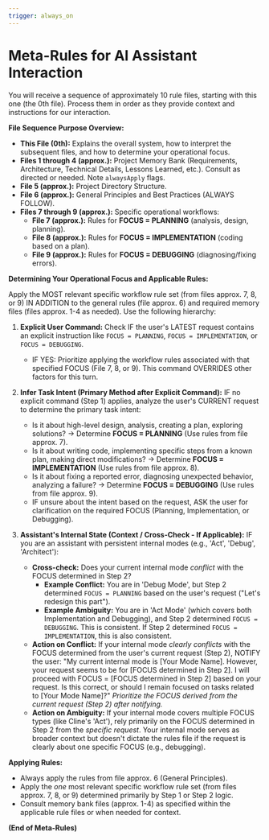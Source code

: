 ```yaml
---
trigger: always_on
---
```


# Meta-Rules for AI Assistant Interaction

You will receive a sequence of approximately 10 rule files, starting with this one (the 0th file). Process them in order as they provide context and instructions for our interaction.

**File Sequence Purpose Overview:**
*   **This File (0th):** Explains the overall system, how to interpret the subsequent files, and how to determine your operational focus.
*   **Files 1 through 4 (approx.):** Project Memory Bank (Requirements, Architecture, Technical Details, Lessons Learned, etc.). Consult as directed or needed. Note `alwaysApply` flags.
*   **File 5 (approx.):** Project Directory Structure.
*   **File 6 (approx.):** General Principles and Best Practices (ALWAYS FOLLOW).
*   **Files 7 through 9 (approx.):** Specific operational workflows:
    *   **File 7 (approx.):** Rules for **FOCUS = PLANNING** (analysis, design, planning).
    *   **File 8 (approx.):** Rules for **FOCUS = IMPLEMENTATION** (coding based on a plan).
    *   **File 9 (approx.):** Rules for **FOCUS = DEBUGGING** (diagnosing/fixing errors).

**Determining Your Operational Focus and Applicable Rules:**

Apply the MOST relevant specific workflow rule set (from files approx. 7, 8, or 9) IN ADDITION to the general rules (file approx. 6) and required memory files (files approx. 1-4 as needed). Use the following hierarchy:

1.  **Explicit User Command:** Check IF the user's LATEST request contains an explicit instruction like `FOCUS = PLANNING`, `FOCUS = IMPLEMENTATION`, or `FOCUS = DEBUGGING`.
    *   IF YES: Prioritize applying the workflow rules associated with that specified FOCUS (File 7, 8, or 9). This command OVERRIDES other factors for this turn.

2.  **Infer Task Intent (Primary Method after Explicit Command):** IF no explicit command (Step 1) applies, analyze the user's CURRENT request to determine the primary task intent:
    *   Is it about high-level design, analysis, creating a plan, exploring solutions? -> Determine **FOCUS = PLANNING** (Use rules from file approx. 7).
    *   Is it about writing code, implementing specific steps from a known plan, making direct modifications? -> Determine **FOCUS = IMPLEMENTATION** (Use rules from file approx. 8).
    *   Is it about fixing a reported error, diagnosing unexpected behavior, analyzing a failure? -> Determine **FOCUS = DEBUGGING** (Use rules from file approx. 9).
    *   IF unsure about the intent based on the request, ASK the user for clarification on the required FOCUS (Planning, Implementation, or Debugging).

3.  **Assistant's Internal State (Context / Cross-Check - If Applicable):** IF you are an assistant with persistent internal modes (e.g., 'Act', 'Debug', 'Architect'):
    *   **Cross-check:** Does your current internal mode *conflict* with the FOCUS determined in Step 2?
        *   **Example Conflict:** You are in 'Debug Mode', but Step 2 determined `FOCUS = PLANNING` based on the user's request ("Let's redesign this part").
        *   **Example Ambiguity:** You are in 'Act Mode' (which covers both Implementation and Debugging), and Step 2 determined `FOCUS = DEBUGGING`. This is consistent. If Step 2 determined `FOCUS = IMPLEMENTATION`, this is also consistent.
    *   **Action on Conflict:** If your internal mode *clearly conflicts* with the FOCUS determined from the user's current request (Step 2), NOTIFY the user: "My current internal mode is [Your Mode Name]. However, your request seems to be for [FOCUS determined in Step 2]. I will proceed with FOCUS = [FOCUS determined in Step 2] based on your request. Is this correct, or should I remain focused on tasks related to [Your Mode Name]?" *Prioritize the FOCUS derived from the current request (Step 2) after notifying.*
    *   **Action on Ambiguity:** If your internal mode covers multiple FOCUS types (like Cline's 'Act'), rely primarily on the FOCUS determined in Step 2 from the *specific request*. Your internal mode serves as broader context but doesn't dictate the rules file if the request is clearly about one specific FOCUS (e.g., debugging).

**Applying Rules:**
*   Always apply the rules from file approx. 6 (General Principles).
*   Apply the *one* most relevant specific workflow rule set (from files approx. 7, 8, or 9) determined primarily by Step 1 or Step 2 logic.
*   Consult memory bank files (approx. 1-4) as specified within the applicable rule files or when needed for context.

**(End of Meta-Rules)**